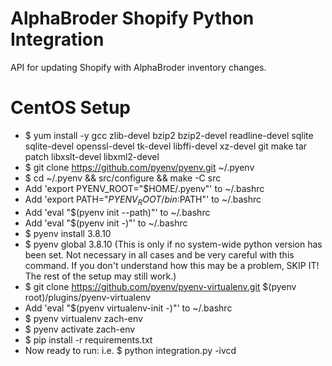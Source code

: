 # AlphaBroder Shopify Python Integration
API for updating Shopify with AlphaBroder inventory changes.

# CentOS Setup
 - $ yum install -y gcc zlib-devel bzip2 bzip2-devel readline-devel sqlite sqlite-devel openssl-devel tk-devel libffi-devel xz-devel git make tar patch libxslt-devel libxml2-devel
 - $ git clone https://github.com/pyenv/pyenv.git ~/.pyenv
 - $ cd ~/.pyenv && src/configure && make -C src
 - Add 'export PYENV_ROOT="$HOME/.pyenv"' to ~/.bashrc
 - Add 'export PATH="$PYENV_ROOT/bin:$PATH"' to ~/.bashrc
 - Add 'eval "$(pyenv init --path)"' to ~/.bashrc
 - Add 'eval "$(pyenv init -)"' to ~/.bashrc
 - $ pyenv install 3.8.10
 - $ pyenv global 3.8.10 (This is only if no system-wide python version has been set. Not necessary in all cases and be very careful with this command. If you don't understand how this may be a problem, SKIP IT! The rest of the setup may still work.)
 - $ git clone https://github.com/pyenv/pyenv-virtualenv.git $(pyenv root)/plugins/pyenv-virtualenv
 - Add 'eval "$(pyenv virtualenv-init -)"' to ~/.bashrc
 - $ pyenv virtualenv zach-env
 - $ pyenv activate zach-env
 - $ pip install -r requirements.txt
 - Now ready to run: i.e. $ python integration.py -ivcd
